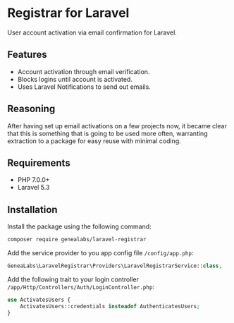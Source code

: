 # Registrar for Laravel
User account activation via email confirmation for Laravel.

## Features
- Account activation through email verification.
- Blocks logins until account is activated.
- Uses Laravel Notifications to send out emails.

## Reasoning
After having set up email activations on a few projects now, it became clear
 that this is something that is going to be used more often, warranting
 extraction to a package for easy reuse with minimal coding.

## Requirements
- PHP 7.0.0+
- Laravel 5.3

## Installation
Install the package using the following command:
```sh
composer require genealabs/laravel-registrar
```

Add the service provider to you app config file `/config/app.php`:
```php
GeneaLabs\LaravelRegistrar\Providers\LaravelRegistrarService::class,
```

Add the following trait to your login controller
 `/app/Http/Controllers/Auth/LoginController.php`:
```php
use ActivatesUsers {
    ActivatesUsers::credentials insteadof AuthenticatesUsers;
}
```
